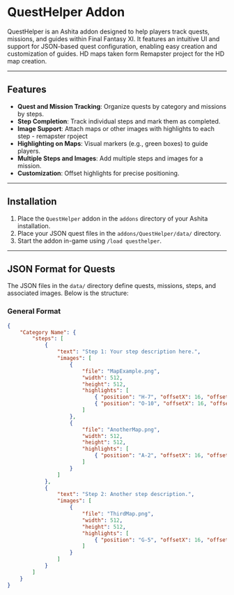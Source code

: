 # QuestHelper Addon

QuestHelper is an Ashita addon designed to help players track quests, missions, and guides within Final Fantasy XI. It features an intuitive UI and support for JSON-based quest configuration, enabling easy creation and customization of guides. HD maps taken form Remapster project for the HD map creation.

---

## Features

- **Quest and Mission Tracking**: Organize quests by category and missions by steps.
- **Step Completion**: Track individual steps and mark them as completed.
- **Image Support**: Attach maps or other images with highlights to each step - remapster rpoject
- **Highlighting on Maps**: Visual markers (e.g., green boxes) to guide players.
- **Multiple Steps and Images**: Add multiple steps and images for a mission.
- **Customization**: Offset highlights for precise positioning.

---

## Installation

1. Place the `QuestHelper` addon in the `addons` directory of your Ashita installation.
2. Place your JSON quest files in the `addons/QuestHelper/data/` directory.
3. Start the addon in-game using `/load questhelper`.

---

## JSON Format for Quests

The JSON files in the `data/` directory define quests, missions, steps, and associated images. Below is the structure:

### General Format

```json
{
    "Category Name": {
        "steps": [
            {
                "text": "Step 1: Your step description here.",
                "images": [
                    {
                        "file": "MapExample.png",
                        "width": 512,
                        "height": 512,
                        "highlights": [
                            { "position": "H-7", "offsetX": 16, "offsetY": 16 },
                            { "position": "O-10", "offsetX": 16, "offsetY": 16 }
                        ]
                    },
                    {
                        "file": "AnotherMap.png",
                        "width": 512,
                        "height": 512,
                        "highlights": [
                            { "position": "A-2", "offsetX": 16, "offsetY": 16 }
                        ]
                    }
                ]
            },
            {
                "text": "Step 2: Another step description.",
                "images": [
                    {
                        "file": "ThirdMap.png",
                        "width": 512,
                        "height": 512,
                        "highlights": [
                            { "position": "G-5", "offsetX": 16, "offsetY": 16 }
                        ]
                    }
                ]
            }
        ]
    }
}
